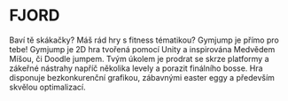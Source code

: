 # FJORD

Baví tě skákačky? Máš rád hry s fitness tématikou? Gymjump je přímo pro tebe! Gymjump je 2D hra tvořená pomocí Unity a inspirována Medvědem Míšou, či Doodle jumpem. Tvým úkolem je prodrat se skrze platformy a zákeřné nástrahy napříč několika levely a porazit finálního bosse. Hra disponuje bezkonkurenční grafikou, zábavnými easter eggy a především skvělou optimalizací.

